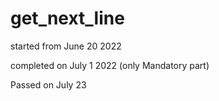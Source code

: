 # get_next_line

started from June 20 2022

completed on July 1 2022 (only Mandatory part)

Passed on July 23
